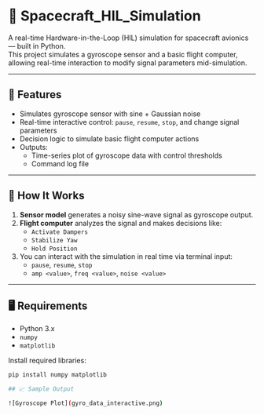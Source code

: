 # 🚀 Spacecraft_HIL_Simulation

A real-time Hardware-in-the-Loop (HIL) simulation for spacecraft avionics — built in Python.  
This project simulates a gyroscope sensor and a basic flight computer, allowing real-time interaction to modify signal parameters mid-simulation.

---

## 📌 Features

- Simulates gyroscope sensor with sine + Gaussian noise
- Real-time interactive control: `pause`, `resume`, `stop`, and change signal parameters
- Decision logic to simulate basic flight computer actions
- Outputs:
  - Time-series plot of gyroscope data with control thresholds
  - Command log file

---

## 🧠 How It Works

1. **Sensor model** generates a noisy sine-wave signal as gyroscope output.
2. **Flight computer** analyzes the signal and makes decisions like:
   - `Activate Dampers`
   - `Stabilize Yaw`
   - `Hold Position`
3. You can interact with the simulation in real time via terminal input:
   - `pause`, `resume`, `stop`
   - `amp <value>`, `freq <value>`, `noise <value>`

---

## 🖥️ Requirements

- Python 3.x
- `numpy`
- `matplotlib`

Install required libraries:
```bash
pip install numpy matplotlib

## 📈 Sample Output

![Gyroscope Plot](gyro_data_interactive.png)
